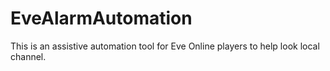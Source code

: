 # EveAlarmAutomation

This is an assistive automation tool for Eve Online players to help look local channel.